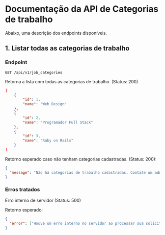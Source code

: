 # Documentação da API de Categorias de trabalho

Abaixo, uma descrição dos endpoints disponíveis.


## 1. Listar todas as categorias de trabalho

### Endpoint

```shell
GET /api/v1/job_categories
```

Retorna a lista com todas as categorias de trabalho. (Status: 200)

```json
]
    {
        "id": 1,
        "name": "Web Design"
    },
    {
        "id": 2,
        "name": "Programador Full Stack"
    },
    {
        "id": 3,
        "name": "Ruby on Rails"
    }
]
```

Retorno esperado caso não tenham categorias cadastradas. (Status: 200):

```json
{
  "message": "Não há categorias de trabalho cadastradas. Contate um admin do Portfoliorrr."
}
```

### Erros tratados

Erro interno de servidor (Status: 500)

Retorno esperado:

```json
{ 
  "error": ["Houve um erro interno no servidor ao processar sua solicitação."]
}
```